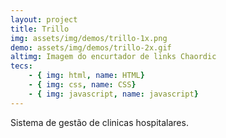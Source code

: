 ```yaml
---
layout: project
title: Trillo
img: assets/img/demos/trillo-1x.png
demo: assets/img/demos/trillo-2x.gif
altimg: Imagem do encurtador de links Chaordic
tecs: 
    - { img: html, name: HTML}
    - { img: css, name: CSS}
    - { img: javascript, name: javascript}
---
```

Sistema de gestão de clinicas hospitalares.